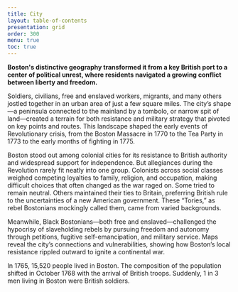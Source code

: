 ```yaml
---
title: City
layout: table-of-contents
presentation: grid
order: 300
menu: true
toc: true
---
```


**Boston's distinctive geography transformed it from a key British port to a center of political unrest, where residents navigated a growing conflict between liberty and freedom.**

Soldiers, civilians, free and enslaved workers, migrants, and many others jostled together in an urban area of just a few square miles. The city’s shape—a peninsula connected to the mainland by a tombolo, or narrow spit of land—created a terrain for both resistance and military strategy that pivoted on key points and routes. This landscape shaped the early events of Revolutionary crisis, from the Boston Massacre in 1770 to the Tea Party in 1773 to the early months of fighting in 1775.

Boston stood out among colonial cities for its resistance to British authority and widespread support for independence. But allegiances during the Revolution rarely fit neatly into one group. Colonists across social classes weighed competing loyalties to family, religion, and occupation, making difficult choices that often changed as the war raged on. Some tried to remain neutral. Others maintained their ties to Britain, preferring British rule to the uncertainties of a new American government. These “Tories,” as rebel Bostonians mockingly called them, came from varied backgrounds.

Meanwhile, Black Bostonians—both free and enslaved—challenged the hypocrisy of slaveholding rebels by pursuing freedom and autonomy through petitions, fugitive self-emancipation, and military service. Maps reveal the city’s connections and vulnerabilities, showing how Boston’s local resistance rippled outward to ignite a continental war.

<div class="guidepost">

In 1765, 15,520 people lived in Boston. The composition of the population shifted  in October 1768 with the arrival of British troops. Suddenly, 1 in 3 men living in Boston were British soldiers. 

</div>
